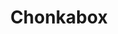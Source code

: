 ---
title: "Chonkabox"
description: "This is the chonkabox category"
slug: "chonkabox"
# image: "hutomo-abrianto-l2jk-uxb1BY-unsplash.jpg"
style:
    background: "#F4A261" # E76F51 F4A261 E9C46A 2A9D8F 264653
    color: "#fff"
---